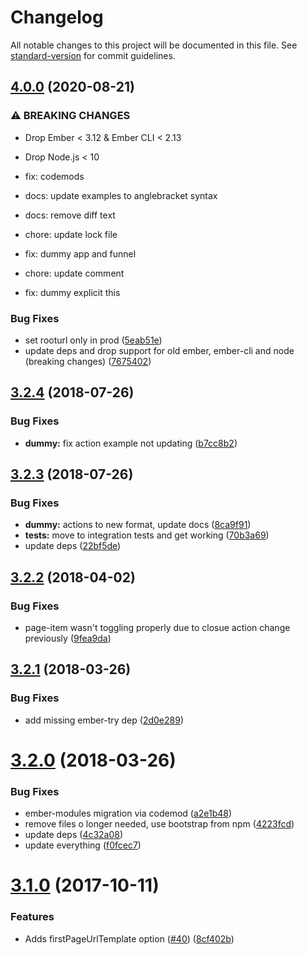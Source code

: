 # Changelog

All notable changes to this project will be documented in this file. See [standard-version](https://github.com/conventional-changelog/standard-version) for commit guidelines.

## [4.0.0](https://github.com/knownasilya/pagination-pager/compare/v3.2.4...v4.0.0) (2020-08-21)


### ⚠ BREAKING CHANGES

* Drop Ember < 3.12 & Ember CLI < 2.13
* Drop Node.js < 10

* fix: codemods

* docs: update examples to anglebracket syntax

* docs: remove diff text

* chore: update lock file

* fix: dummy app and funnel

* chore: update comment

* fix: dummy explicit this

### Bug Fixes

* set rooturl only in prod ([5eab51e](https://github.com/knownasilya/pagination-pager/commit/5eab51e2df14dba61d8f447d6b7564a97caf41a4))
* update deps and drop support for old ember, ember-cli and node (breaking changes) ([7675402](https://github.com/knownasilya/pagination-pager/commit/7675402dd7d3f2de105bb6d74948c66f2a1963f3))

<a name="3.2.4"></a>
## [3.2.4](https://github.com/knownasilya/pagination-pager/compare/v3.2.3...v3.2.4) (2018-07-26)


### Bug Fixes

* **dummy:** fix action example not updating ([b7cc8b2](https://github.com/knownasilya/pagination-pager/commit/b7cc8b2))



<a name="3.2.3"></a>
## [3.2.3](https://github.com/knownasilya/pagination-pager/compare/v3.2.2...v3.2.3) (2018-07-26)


### Bug Fixes

* **dummy:** actions to new format, update docs ([8ca9f91](https://github.com/knownasilya/pagination-pager/commit/8ca9f91))
* **tests:** move to integration tests and get working ([70b3a69](https://github.com/knownasilya/pagination-pager/commit/70b3a69))
* update deps ([22bf5de](https://github.com/knownasilya/pagination-pager/commit/22bf5de))



<a name="3.2.2"></a>
## [3.2.2](https://github.com/knownasilya/pagination-pager/compare/v3.2.1...v3.2.2) (2018-04-02)


### Bug Fixes

* page-item wasn't toggling properly due to closue action change previously ([9fea9da](https://github.com/knownasilya/pagination-pager/commit/9fea9da))



<a name="3.2.1"></a>
## [3.2.1](https://github.com/knownasilya/pagination-pager/compare/v3.2.0...v3.2.1) (2018-03-26)


### Bug Fixes

* add missing ember-try dep ([2d0e289](https://github.com/knownasilya/pagination-pager/commit/2d0e289))



<a name="3.2.0"></a>
# [3.2.0](https://github.com/knownasilya/pagination-pager/compare/v3.1.0...v3.2.0) (2018-03-26)


### Bug Fixes

* ember-modules migration via codemod ([a2e1b48](https://github.com/knownasilya/pagination-pager/commit/a2e1b48))
* remove files o longer needed, use bootstrap from npm ([4223fcd](https://github.com/knownasilya/pagination-pager/commit/4223fcd))
* update deps ([4c32a08](https://github.com/knownasilya/pagination-pager/commit/4c32a08))
* update everything ([f0fcec7](https://github.com/knownasilya/pagination-pager/commit/f0fcec7))



<a name="3.1.0"></a>
# [3.1.0](https://github.com/knownasilya/pagination-pager/compare/v3.0.0...v3.1.0) (2017-10-11)


### Features

* Adds firstPageUrlTemplate option ([#40](https://github.com/knownasilya/pagination-pager/issues/40)) ([8cf402b](https://github.com/knownasilya/pagination-pager/commit/8cf402b))
